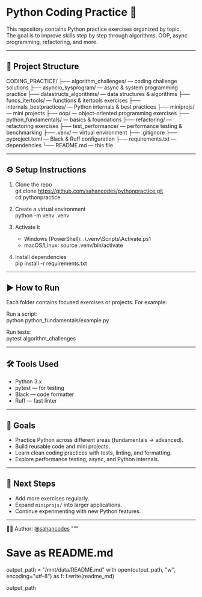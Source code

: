 # Python Coding Practice 🐍

This repository contains Python practice exercises organized by topic.  
The goal is to improve skills step by step through algorithms, OOP, async programming, refactoring, and more.

---

## 📂 Project Structure

CODING_PRACTICE/
├── algorithm_challenges/ — coding challenge solutions
├── asyncio_sysprogram/ — async & system programming practice
├── datastructs_algorithms/ — data structures & algorithms
├── funcs_itertools/ — functions & itertools exercises
├── internals_bestpractices/ — Python internals & best practices
├── miniprojs/ — mini projects
├── oop/ — object-oriented programming exercises
├── python_fundamentals/ — basics & foundations
├── refactoring/ — refactoring exercises
├── test_performance/ — performance testing & benchmarking
├── .venv/ — virtual environment
├── .gitignore
├── pyproject.toml — Black & Ruff configuration
├── requirements.txt — dependencies
└── README.md — this file

---

## ⚙️ Setup Instructions

1. Clone the repo  
   git clone https://github.com/sahancodes/pythonpractice.git  
   cd pythonpractice

2. Create a virtual environment  
   python -m venv .venv

3. Activate it  
   - Windows (PowerShell): .\\.venv\\Scripts\\Activate.ps1  
   - macOS/Linux: source .venv/bin/activate

4. Install dependencies  
   pip install -r requirements.txt

---

## ▶️ How to Run

Each folder contains focused exercises or projects. For example:  

Run a script:  
python python_fundamentals/example.py  

Run tests:  
pytest algorithm_challenges

---

## 🛠️ Tools Used

- Python 3.x  
- pytest — for testing  
- Black — code formatter  
- Ruff — fast linter  

---

## 📌 Goals

- Practice Python across different areas (fundamentals → advanced).  
- Build reusable code and mini projects.  
- Learn clean coding practices with tests, linting, and formatting.  
- Explore performance testing, async, and Python internals.  

---

## 🚀 Next Steps

- Add more exercises regularly.  
- Expand `miniprojs/` into larger applications.  
- Continue experimenting with new Python features.  

---

👨‍💻 Author: [@sahancodes](https://github.com/sahancodes)
"""

# Save as README.md
output_path = "/mnt/data/README.md"
with open(output_path, "w", encoding="utf-8") as f:
    f.write(readme_md)

output_path
